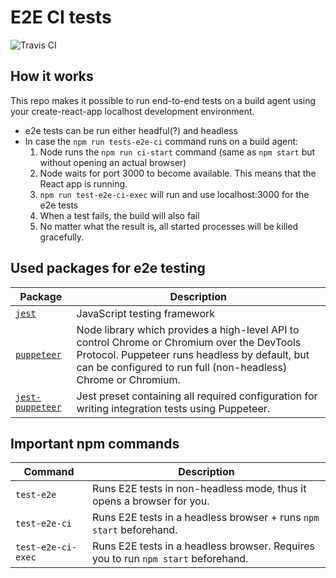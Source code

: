 # E2E CI tests 
![Travis CI](https://travis-ci.com/marcveens/e2e-ci-tests.svg?branch=master)

## How it works
This repo makes it possible to run end-to-end tests on a build agent using your create-react-app localhost development environment. 

- e2e tests can be run either headful(?) and headless
- In case the `npm run tests-e2e-ci` command runs on a build agent:
    1. Node runs the `npm run ci-start` command (same as `npm start` but without opening an actual browser)
    2. Node waits for port 3000 to become available. This means that the React app is running. 
    3. `npm run test-e2e-ci-exec` will run and use localhost:3000 for the e2e tests
    4. When a test fails, the build will also fail
    5. No matter what the result is, all started processes will be killed gracefully.

## Used packages for e2e testing
| Package | Description |
|-|-|
| [`jest`](https://www.npmjs.com/package/jest) | JavaScript testing framework |
| [`puppeteer`](https://www.npmjs.com/package/puppeteer) | Node library which provides a high-level API to control Chrome or Chromium over the DevTools Protocol. Puppeteer runs headless by default, but can be configured to run full (non-headless) Chrome or Chromium. |
| [`jest-puppeteer`](https://www.npmjs.com/package/jest-puppeteer) | Jest preset containing all required configuration for writing integration tests using Puppeteer. |

## Important npm commands
| Command | Description |
|-|-|
| `test-e2e` | Runs E2E tests in non-headless mode, thus it opens a browser for you. |
| `test-e2e-ci` | Runs E2E tests in a headless browser + runs `npm start` beforehand. |
| `test-e2e-ci-exec` | Runs E2E tests in a headless browser. Requires you to run `npm start` beforehand. |